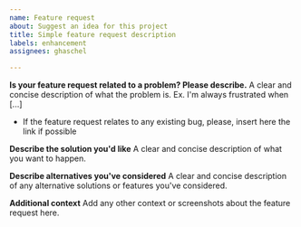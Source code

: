 ```yaml
---
name: Feature request
about: Suggest an idea for this project
title: Simple feature request description
labels: enhancement
assignees: ghaschel

---
```


**Is your feature request related to a problem? Please describe.**
A clear and concise description of what the problem is. Ex. I'm always frustrated when [...]
 - If the feature request relates to any existing bug, please, insert here the link if possible

**Describe the solution you'd like**
A clear and concise description of what you want to happen.

**Describe alternatives you've considered**
A clear and concise description of any alternative solutions or features you've considered.

**Additional context**
Add any other context or screenshots about the feature request here.
